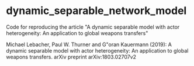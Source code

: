 # dynamic_separable_network_model
Code for reproducing the article "A dynamic separable model with actor heterogeneity: An application to global weapons transfers"

Michael Lebacher, Paul W. Thurner and G\"oran Kauermann (2019):
A dynamic separable model with actor heterogeneity: An application to global weapons transfers.
arXiv preprint arXiv:1803.02707v2
